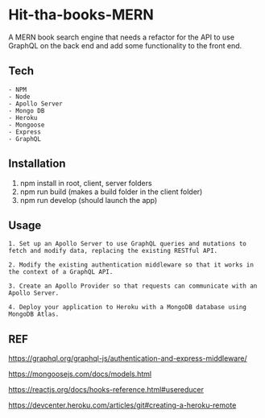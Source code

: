 # Hit-tha-books-MERN

A MERN book search engine that needs a refactor for the API to use GraphQL on the back end and add some functionality to the front end.

## Tech

    - NPM
    - Node
    - Apollo Server
    - Mongo DB
    - Heroku
    - Mongoose 
    - Express
    - GraphQL

## Installation

1. npm install in root, client, server folders 
2. npm run build (makes a build folder in the client folder)
3. npm run develop (should launch the app)

## Usage 

    1. Set up an Apollo Server to use GraphQL queries and mutations to fetch and modify data, replacing the existing RESTful API.

    2. Modify the existing authentication middleware so that it works in the context of a GraphQL API.

    3. Create an Apollo Provider so that requests can communicate with an Apollo Server.

    4. Deploy your application to Heroku with a MongoDB database using MongoDB Atlas.

## REF
   
https://graphql.org/graphql-js/authentication-and-express-middleware/

https://mongoosejs.com/docs/models.html

https://reactjs.org/docs/hooks-reference.html#usereducer

https://devcenter.heroku.com/articles/git#creating-a-heroku-remote
